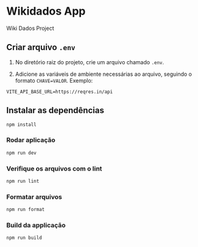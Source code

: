 # Wikidados App

Wiki Dados Project

## Criar arquivo `.env`

1. No diretório raiz do projeto, crie um arquivo chamado `.env`.

2. Adicione as variáveis de ambiente necessárias ao arquivo, seguindo o formato `CHAVE=VALOR`. Exemplo:

```env
VITE_API_BASE_URL=https://reqres.in/api
```

## Instalar as dependências

```bash
npm install
```

### Rodar aplicação

```bash
npm run dev
```

### Verifique os arquivos com o lint

```bash
npm run lint
```

### Formatar arquivos

```bash
npm run format
```

### Build da applicação

```bash
npm run build
```
